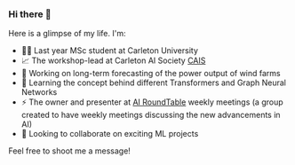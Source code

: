 ### Hi there 👋

Here is a glimpse of my life. I'm:
- 👩‍💻 Last year MSc student at Carleton University
- 📈 The workshop-lead at Carleton AI Society [CAIS](https://carletonai.com/)
- 🔭 Working on long-term forecasting of the power output of wind farms
- 🌱 Learning the concept behind different Transformers and Graph Neural Networks
- ⚡ The owner and presenter at [AI RoundTable](https://www.youtube.com/@airoundtable) weekly meetings (a group created to have weekly meetings discussing the new advancements in AI)
- 👯 Looking to collaborate on exciting ML projects


Feel free to shoot me a message!

<!--
**Farzad-R/Farzad-R** is a ✨ _special_ ✨ repository because its `README.md` (this file) appears on your GitHub profile.

Here are some ideas to get you started:

- 🔭 I’m currently working on ...
- 🌱 I’m currently learning ...
- 👯 I’m looking to collaborate on ...
- 🤔 I’m looking for help with ...
- 💬 Ask me about ...
- 📫 How to reach me: ...
- 😄 Pronouns: ...
- ⚡ Fun fact: ...

https://github.com/alexandresanlim/Badges4-README.md-Profile#-social-
-->
